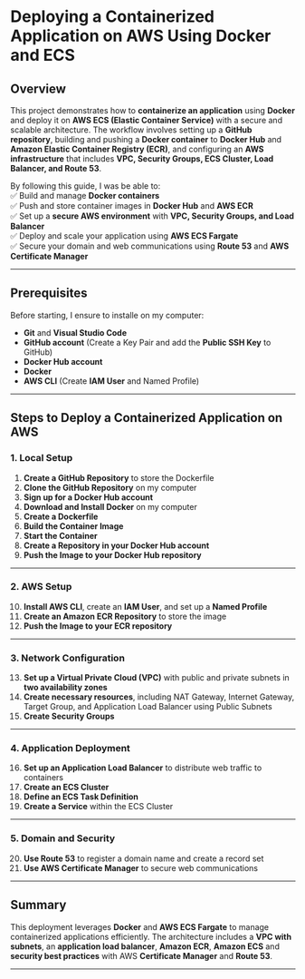 #  Deploying a Containerized Application on AWS Using Docker and ECS  

## Overview  
This project demonstrates how to **containerize an application** using **Docker** and deploy it on **AWS ECS (Elastic Container Service)** with a secure and scalable architecture. The workflow involves setting up a **GitHub repository**, building and pushing a **Docker container** to **Docker Hub** and **Amazon Elastic Container Registry (ECR)**, and configuring an **AWS infrastructure** that includes **VPC, Security Groups, ECS Cluster, Load Balancer, and Route 53**.  

By following this guide, I was be able to:  
✅ Build and manage **Docker containers**  
✅ Push and store container images in **Docker Hub** and **AWS ECR**  
✅ Set up a **secure AWS environment** with **VPC, Security Groups, and Load Balancer**  
✅ Deploy and scale your application using **AWS ECS Fargate**  
✅ Secure your domain and web communications using **Route 53** and **AWS Certificate Manager**  

---

## Prerequisites  
Before starting, I ensure to installe on my computer:  
- **Git** and **Visual Studio Code**  
- **GitHub account** (Create a Key Pair and add the **Public SSH Key** to GitHub)  
- **Docker Hub account**  
- **Docker**  
- **AWS CLI** (Create **IAM User** and Named Profile)  

---

## Steps to Deploy a Containerized Application on AWS  

### 1. Local Setup  
1. **Create a GitHub Repository** to store the Dockerfile  
2. **Clone the GitHub Repository** on my computer  
3. **Sign up for a Docker Hub account**  
4. **Download and Install Docker** on my computer  
5. **Create a Dockerfile**  
6. **Build the Container Image**  
7. **Start the Container**  
8. **Create a Repository in your Docker Hub account**  
9. **Push the Image to your Docker Hub repository**  

---

### 2. AWS Setup  
10. **Install AWS CLI**, create an **IAM User**, and set up a **Named Profile**  
11. **Create an Amazon ECR Repository** to store the image  
12. **Push the Image to your ECR repository**  

---

### 3. Network Configuration  
13. **Set up a Virtual Private Cloud (VPC)** with public and private subnets in **two availability zones**  
14. **Create necessary resources**, including NAT Gateway, Internet Gateway, Target Group, and Application Load Balancer using Public Subnets  
15. **Create Security Groups**  

---

### 4. Application Deployment  
16. **Set up an Application Load Balancer** to distribute web traffic to containers  
17. **Create an ECS Cluster**  
18. **Define an ECS Task Definition**  
19. **Create a Service** within the ECS Cluster  

---

### 5. Domain and Security  
20. **Use Route 53** to register a domain name and create a record set  
21. **Use AWS Certificate Manager** to secure web communications  

---

## Summary  
This deployment leverages **Docker** and **AWS ECS Fargate** to manage containerized applications efficiently. The architecture includes a **VPC with subnets**, an **application load balancer**, **Amazon ECR**, **Amazon ECS** and **security best practices** with AWS **Certificate Manager** and **Route 53**.  



---
